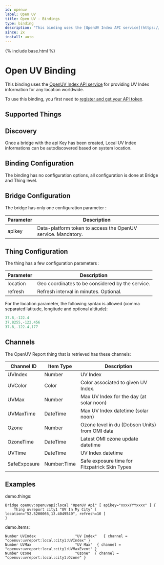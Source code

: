 ```yaml
---
id: openuv
label: Open UV
title: Open UV - Bindings
type: binding
description: "This binding uses the [OpenUV Index API service](https://www.openuv.io/) for providing UV Index information for any location worldwide."
since: 2x
install: auto
---
```


<!-- Attention authors: Do not edit directly. Please add your changes to the appropriate source repository -->

{% include base.html %}

# Open UV Binding

This binding uses the [OpenUV Index API service](https://www.openuv.io/) for providing UV Index information for any location worldwide.

To use this binding, you first need to [register and get your API token](https://www.openuv.io/auth/google).

## Supported Things

## Discovery

Once a bridge with the api Key has been created, Local UV Index informations can be autodiscovered based on system location.

## Binding Configuration

The binding has no configuration options, all configuration is done at Bridge and Thing level.

## Bridge Configuration

The bridge has only one configuration parameter :

| Parameter | Description                                                  |
|-----------|--------------------------------------------------------------|
| apikey    | Data-platform token to access the OpenUV service. Mandatory. |

## Thing Configuration

The thing has a few configuration parameters :

| Parameter | Description                                                  |
|-----------|--------------------------------------------------------------|
| location  | Geo coordinates to be considered by the service.             |
| refresh   | Refresh interval in minutes. Optional.                       |

For the location parameter, the following syntax is allowed (comma separated latitude, longitude and optional altitude):

```java
37.8,-122.4
37.8255,-122.456
37.8,-122.4,177
```

## Channels

The OpenUV Report thing that is retrieved has these channels:

| Channel ID   | Item Type   | Description                                    |
|--------------|-------------|------------------------------------------------|
| UVIndex      | Number      | UV Index                                       |
| UVColor      | Color       | Color associated to given UV Index.            |
| UVMax        | Number      | Max UV Index for the day (at solar noon)       |
| UVMaxTime    | DateTime    | Max UV Index datetime (solar noon)             |
| Ozone        | Number      | Ozone level in du (Dobson Units) from OMI data |
| OzoneTime    | DateTime    | Latest OMI ozone update datetime               |
| UVTime       | DateTime    | UV Index datetime                              |
| SafeExposure | Number:Time | Safe exposure time for Fitzpatrick Skin Types  |

## Examples

demo.things:

```xtend
Bridge openuv:openuvapi:local "OpenUV Api" [ apikey="xxxxYYYxxxx" ] {
    Thing uvreport city1 "UV In My City" [ location="52.5200066,13.4049540", refresh=10 ]
}

```

demo.items:

```xtend
Number UVIndex                  "UV Index"   { channel = "openuv:uvreport:local:city1:UVIndex" }   
Number UVMax                    "UV Max"  { channel = "openuv:uvreport:local:city1:UVMaxEvent" }   
Number Ozone                    "Ozone"  { channel = "openuv:uvreport:local:city1:Ozone" }   
```

